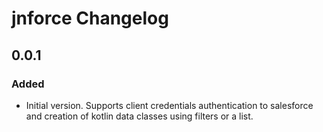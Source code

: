 <!-- Keep a Changelog guide -> https://keepachangelog.com -->

# jnforce Changelog

## 0.0.1 
### Added
- Initial version. Supports client credentials authentication to salesforce and creation of kotlin data classes using 
 filters or a list.
